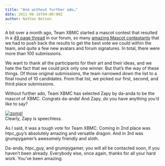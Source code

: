```yaml
---
title: "And without further ado…"
date: 2011-06-16T04:00:00Z
author: Nathan Betzen
---
```


A bit over a month ago, Team XBMC started a mascot contest that resulted in a [49 page thread](https://forum.kodi.tv/showthread.php?tid=100434 "Mascot Thread") in our forum, so many [amazing Mascot contestants](http://xbmc.exstatic.org/mascots/ "Amazing Mascot Contestants") that we had to push back the results to get the best vote we could within the team, and quite a few new avatars and forum signatures. In total, there were more than 100 submissions.

We want to thank all the participants for their art and their ideas, and we hate the fact that we could pick only one winner. But that’s the way of these things. Of those original submissions, the team narrowed down the list to a final round of 10 candidates. From that list, we picked our first, second, and third place submissions.

Without further ado, Team XBMC has selected Zapy by da-anda to be the mascot of XBMC. Congrats da-anda! And Zapy, do you have anything you’d like to say?

[![zomg!](/sites/default/files/uploads/zappy-omg-300x300.webp "zappy-omg")](/sites/default/files/uploads/zappy-welcome.webp)  
 Clearly, Zapy is speechless.

As I said, it was a tough vote for Team XBMC. Coming in 2nd place was htpc_guy’s absolutely amazing and versatile dragon. And in 3rd was grumpygamer’s awesomely friendly and sloth.

Da-anda, htpc_guy, and grumpygamer, you will all be contacted soon, if you haven’t been already. Everybody else, once again, thanks for all your hard work. You’ve been amazing.
